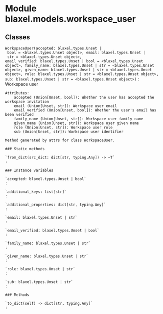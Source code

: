 Module blaxel.models.workspace_user
===================================

Classes
-------

`WorkspaceUser(accepted: blaxel.types.Unset | bool = <blaxel.types.Unset object>, email: blaxel.types.Unset | str = <blaxel.types.Unset object>, email_verified: blaxel.types.Unset | bool = <blaxel.types.Unset object>, family_name: blaxel.types.Unset | str = <blaxel.types.Unset object>, given_name: blaxel.types.Unset | str = <blaxel.types.Unset object>, role: blaxel.types.Unset | str = <blaxel.types.Unset object>, sub: blaxel.types.Unset | str = <blaxel.types.Unset object>)`
:   Workspace user
    
    Attributes:
        accepted (Union[Unset, bool]): Whether the user has accepted the workspace invitation
        email (Union[Unset, str]): Workspace user email
        email_verified (Union[Unset, bool]): Whether the user's email has been verified
        family_name (Union[Unset, str]): Workspace user family name
        given_name (Union[Unset, str]): Workspace user given name
        role (Union[Unset, str]): Workspace user role
        sub (Union[Unset, str]): Workspace user identifier
    
    Method generated by attrs for class WorkspaceUser.

    ### Static methods

    `from_dict(src_dict: dict[str, typing.Any]) ‑> ~T`
    :

    ### Instance variables

    `accepted: blaxel.types.Unset | bool`
    :

    `additional_keys: list[str]`
    :

    `additional_properties: dict[str, typing.Any]`
    :

    `email: blaxel.types.Unset | str`
    :

    `email_verified: blaxel.types.Unset | bool`
    :

    `family_name: blaxel.types.Unset | str`
    :

    `given_name: blaxel.types.Unset | str`
    :

    `role: blaxel.types.Unset | str`
    :

    `sub: blaxel.types.Unset | str`
    :

    ### Methods

    `to_dict(self) ‑> dict[str, typing.Any]`
    :